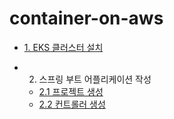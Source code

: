 # container-on-aws

* [1. EKS 클러스터 설치](https://github.com/gnosia93/container-on-aws/blob/main/tutorial/eks-cluster-launch.md)

* 2. 스프링 부트 어플리케이션 작성
  * [2.1 프로젝트 생성](https://github.com/gnosia93/eks-on-aws/blob/main/tutorial/springboot-shop.md)
  * [2.2 컨트롤러 생성]()
  
  


